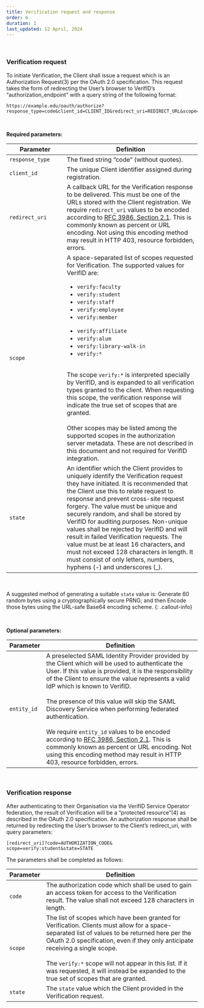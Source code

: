 ```yaml
---
title: Verification request and response
order: 6
duration: 1
last_updated: 12 April, 2024
---
```

<br>

### Verification request

To initiate Verification, the Client shall issue a request which is an Authorization Request(3) per the OAuth 2.0 specification. This request takes the form of redirecting the User’s browser to VerifID’s “authorization_endpoint” with a query string of the following format:

```
https://example.edu/oauth/authorize?response_type=code&client_id=CLIENT_ID&redirect_uri=REDIRECT_URL&scope=verify:student&state=STATE
```
<br>

**Required parameters:**

<table class="table">
  <thead class="thead-light">
    <tr>
      <th style="width:30%">Parameter</th>
      <th>Definition</th>
    </tr>
  </thead>
  <tbody>
    <tr>
      <td><code>response_type</code></td>
      <td>The fixed string “code” (without quotes).</td>
    </tr>
    <tr>
      <td><code>client_id</code></td>
      <td>The unique Client identifier assigned during registration.</td>
    </tr>
    <tr>
      <td><code>redirect_uri</code></td>
      <td>A callback URL for the Verification response to be delivered. This must be one of the URLs stored with the 
Client registration. We require <code>redirect_uri</code> values to be encoded according to <a href="https://datatracker.ietf.org/doc/html/rfc3986#section-2.1">RFC 3986, Section 2.1</a>. This is commonly known as percent or URL encoding. Not using this encoding method may result in HTTP 403, resource forbidden, errors.</td>
    </tr>
    <tr>
      <td><code>scope</code></td>
      <td>A space-separated list of scopes requested for Verification. The supported values for VerifID 
        are:<ul><li><code>verify:faculty<li>verify:student</li><li>verify:staff</li><li>verify:employee</li><li>verify:member
        </li><li>verify:affiliate</li><li>verify:alum</li><li>verify:library-walk-in</li><li>verify:*</li></code></li></ul>
        <br>The scope <code>verify:*</code> is interpreted specially by VerifID, and is expanded to all verification types 
        granted to the client. When requesting this scope, the verification response will indicate the true set of scopes 
        that are granted.
        <br><br>Other scopes may be listed among the supported scopes in the authorization server metadata. These are not described in this document and not required for VerifID integration.
      </td>
    </tr>
    <tr>
      <td><code>state</code></td>
      <td>An identifier which the Client provides to uniquely identify the Verification request they have initiated. It is recommended that the Client use this to relate request to response and prevent cross-site request forgery. The value must be unique and securely random, and shall be stored by VerifID for auditing purposes. Non-unique values shall be rejected by VerifID and will result in failed Verification requests. The value must be at least 16 characters, and must not exceed 128 characters in length. It must consist of only letters, numbers, hyphens (-) and underscores (_).</td>
    </tr>
  </tbody>
</table>

<br>

A suggested method of generating a suitable <code>state</code> value is: Generate 60 random bytes using a cryptographically secure PRNG; and then Encode those bytes using the URL-safe Base64 encoding scheme.
{: .callout-info}

<br>

**Optional parameters:**

<table class="table">
  <thead>
    <tr>
      <th scope="col">Parameter</th>
      <th scope="col">Definition</th>
    </tr>
  </thead>
  <tbody>
    <tr>
      <td><code>entity_id</code></td>
      <td>A preselected SAML Identity Provider provided by the Client which will be used to authenticate the User. If this value is provided, it is the responsibility of the Client to ensure the value represents a valid IdP which is known to VerifID.<br><br>The presence of this value will skip the SAML Discovery Service when performing federated authentication. <br><br>We require <code>entity_id</code> values to be encoded according to <a href="https://datatracker.ietf.org/doc/html/rfc3986#section-2.1">RFC 3986, Section 2.1</a>. This is commonly known as percent or URL encoding. Not using this encoding method may result in HTTP 403, resource forbidden, errors.</td>
    </tr>
</tbody>
</table>

<br>

### Verification response

After authenticating to their Organisation via the VerifID Service Operator federation, the result of Verification will be a “protected resource”(4) as described in the OAuth 2.0 specification. An authorization response shall be returned by redirecting the User’s browser to the Client’s redirect_uri, with query parameters:

```
[redirect_uri]?code=AUTHORIZATION_CODE&
scope=verify:student&state=STATE
```

The parameters shall be completed as follows:

<table class="table">
  <thead>
    <tr>
      <th scope="col">Parameter</th>
      <th scope="col">Definition</th>
    </tr>
  </thead>
  <tbody>
    <tr>
      <td><code>code</code></td>
      <td>The authorization code which shall be used to gain an access token for access to the Verification result. The value shall not exceed 128 characters in length.</td>
    </tr>
    <tr>
      <td><code>scope</code></td>
      <td>The list of scopes which have been granted for Verification. Clients must allow for a space-separated list 
of values to be returned here per the OAuth 2.0 specification, even if they only anticipate receiving a single scope.
<br><br> The <code>verify:*</code> scope will not appear in this list. If it was requested, it will instead be 
expanded to the true set of scopes that are granted.</td>
    </tr>
    <tr>
      <td><code>state</code></td>
      <td>The <code>state</code> value which the Client provided in the Verification request.</td>
    </tr>
  </tbody>
</table>